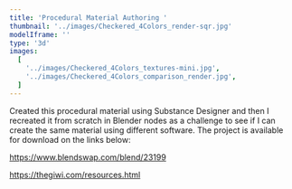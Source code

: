 ```yaml
---
title: 'Procedural Material Authoring '
thumbnail: '../images/Checkered_4Colors_render-sqr.jpg'
modelIframe: ''
type: '3d'
images:
  [
    '../images/Checkered_4Colors_textures-mini.jpg',
    '../images/Checkered_4Colors_comparison_render.jpg',
  ]
---
```


Created this procedural material using Substance Designer and
then I recreated it from scratch in Blender nodes as a challenge
to see if I can create the same material using different software.
The project is available for download on the links below:

https://www.blendswap.com/blend/23199

https://thegiwi.com/resources.html

